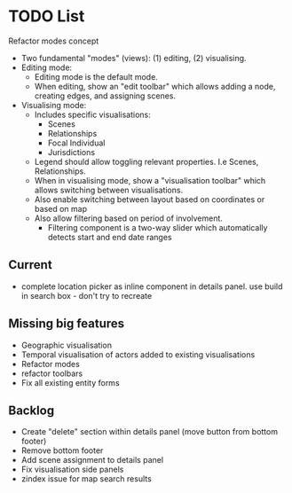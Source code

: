 # TODO List
Refactor modes concept

- Two fundamental "modes" (views): (1) editing, (2) visualising.
- Editing mode:
  - Editing mode is the default mode.
  - When editing, show an "edit toolbar" which allows adding a node, creating edges, and assigning scenes.
- Visualising mode:
  - Includes specific visualisations:
    - Scenes
    - Relationships
    - Focal Individual
    - Jurisdictions
  - Legend should allow toggling relevant properties. I.e Scenes, Relationships.
  - When in visualising mode, show a "visualisation toolbar" which allows switching between visualisations.
  - Also enable switching between layout based on coordinates or based on map
  - Also allow filtering based on period of involvement.
    - Filtering component is a two-way slider which automatically detects start and end date ranges
  



## Current

- complete location picker as inline component in details panel. use build in search box - don't try to recreate
## Missing big features

- Geographic visualisation
- Temporal visualisation of actors added to existing visualisations
- Refactor modes
- refactor toolbars
- Fix all existing entity forms

## Backlog

- Create "delete" section within details panel (move button from bottom footer)
- Remove bottom footer
- Add scene assignment to details panel
- Fix visualisation side panels
- zindex issue for map search results
